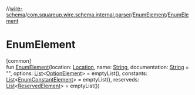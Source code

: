 //[wire-schema](../../../index.md)/[com.squareup.wire.schema.internal.parser](../index.md)/[EnumElement](index.md)/[EnumElement](-enum-element.md)

# EnumElement

[common]\
fun [EnumElement](-enum-element.md)(location: [Location](../../com.squareup.wire.schema/-location/index.md), name: [String](https://kotlinlang.org/api/latest/jvm/stdlib/kotlin/-string/index.html), documentation: [String](https://kotlinlang.org/api/latest/jvm/stdlib/kotlin/-string/index.html) = "", options: [List](https://kotlinlang.org/api/latest/jvm/stdlib/kotlin.collections/-list/index.html)&lt;[OptionElement](../-option-element/index.md)&gt; = emptyList(), constants: [List](https://kotlinlang.org/api/latest/jvm/stdlib/kotlin.collections/-list/index.html)&lt;[EnumConstantElement](../-enum-constant-element/index.md)&gt; = emptyList(), reserveds: [List](https://kotlinlang.org/api/latest/jvm/stdlib/kotlin.collections/-list/index.html)&lt;[ReservedElement](../-reserved-element/index.md)&gt; = emptyList())
